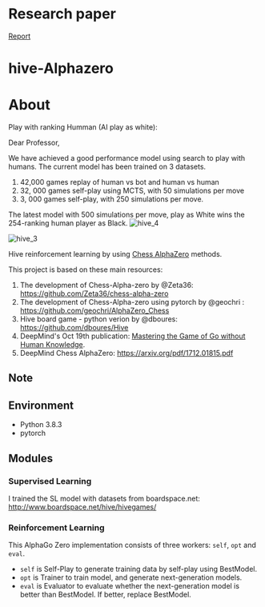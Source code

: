 # Research paper
[Report](hive-report.pdf)

# hive-Alphazero
About
=====
Play with ranking Humman (AI play as white):

Dear Professor, 

We have achieved a good performance model using search to play with humans. The current model has been trained on 3 datasets.

1) 42,000 games replay of human vs bot and human vs human
2) 32, 000 games  self-play using MCTS, with 50 simulations per move
3) 3, 000 games self-play, with 250 simulations per move.

The latest model with 500 simulations per move, play as White wins the 254-ranking human player as Black.
![hive_4](https://user-images.githubusercontent.com/13064213/213845498-208da886-adab-49d3-bfd2-b2f678ce05e9.gif)


![hive_3](https://user-images.githubusercontent.com/13064213/213841954-5279c61b-27b3-4776-9f15-f90287fc4f17.gif)



Hive reinforcement learning by using [Chess AlphaZero](https://arxiv.org/pdf/1712.01815.pdf/) methods.

This project is based on these main resources:
1) The development of Chess-Alpha-zero by @Zeta36: https://github.com/Zeta36/chess-alpha-zero
2) The development of Chess-Alpha-zero using pytorch by @geochri : https://github.com/geochri/AlphaZero_Chess
3) Hive board game - python verion by @dboures: https://github.com/dboures/Hive
4) DeepMind's Oct 19th publication: [Mastering the Game of Go without Human Knowledge](https://www.nature.com/articles/nature24270.epdf?author_access_token=VJXbVjaSHxFoctQQ4p2k4tRgN0jAjWel9jnR3ZoTv0PVW4gB86EEpGqTRDtpIz-2rmo8-KG06gqVobU5NSCFeHILHcVFUeMsbvwS-lxjqQGg98faovwjxeTUgZAUMnRQ).
5) DeepMind Chess AlphaZero: https://arxiv.org/pdf/1712.01815.pdf

Note
----
Environment
-----------

* Python 3.8.3
* pytorch


Modules
-------

### Supervised Learning

I trained the SL model with datasets from boardspace.net: http://www.boardspace.net/hive/hivegames/

### Reinforcement Learning

This AlphaGo Zero implementation consists of three workers: `self`, `opt` and `eval`.

* `self` is Self-Play to generate training data by self-play using BestModel.
* `opt` is Trainer to train model, and generate next-generation models.
* `eval` is Evaluator to evaluate whether the next-generation model is better than BestModel. If better, replace BestModel.

